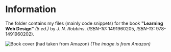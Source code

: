 # Information
The folder contains my files (mainly code snippets) for the book **"Learning Web Design"** *(5 ed.)* by *J. N. Robbins*.
(_ISBN-10:_ 1491960205, _ISBN-13:_ 978-1491960202).

![Book cover (had taken from Amazon)](https://m.media-amazon.com/images/S/aplus-media/vc/fba8a721-1eec-4ccc-8131-cbcce2b368b4._SL300__.jpg)
_(The image is from Amazon)_
